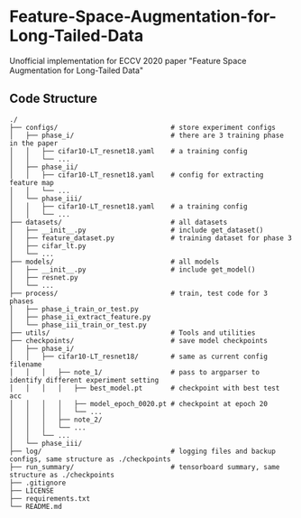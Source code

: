 # Feature-Space-Augmentation-for-Long-Tailed-Data

Unofficial implementation for ECCV 2020 paper "Feature Space Augmentation for Long-Tailed Data"



## Code Structure

    ./
    ├── configs/                            # store experiment configs
    │   ├── phase_i/                        # there are 3 training phase in the paper
    │   │   ├── cifar10-LT_resnet18.yaml    # a training config
    │   │   └── ... 
    │   ├── phase_ii/
    │   │   ├── cifar10-LT_resnet18.yaml    # config for extracting feature map
    │   │   └── ... 
    │   └── phase_iii/
    │   │   ├── cifar10-LT_resnet18.yaml    # a training config
    │   │   └── ... 
    ├── datasets/                           # all datasets
    │   ├── __init__.py                     # include get_dataset()
    │   ├── feature_dataset.py				# training dataset for phase 3
    │   ├── cifar_lt.py
    │   └── ...
    ├── models/                             # all models
    │   ├── __init__.py                     # include get_model()
    │   ├── resnet.py
    │   └── ...
    ├── process/                            # train, test code for 3 phases
    │   ├── phase_i_train_or_test.py
    │   ├── phase_ii_extract_feature.py
    │   └── phase_iii_train_or_test.py
    ├── utils/                              # Tools and utilities
    ├── checkpoints/                        # save model checkpoints
    │   ├── phase_i/
    │   │   ├── cifar10-LT_resnet18/        # same as current config filename
    │   │   │   ├── note_1/                 # pass to argparser to identify different experiment setting
    │   │   │   │   ├── best_model.pt       # checkpoint with best test acc
    │   │   │   │   ├── model_epoch_0020.pt # checkpoint at epoch 20
    │   │   │   │   └── ... 
    │   │   │   ├── note_2/
    │   │   │   └── ...
    │   │   └── ...
    │   └── phase_iii/
    ├── log/                                # logging files and backup configs, same structure as ./checkpoints
    ├── run_summary/                        # tensorboard summary, same structure as ./checkpoints
    ├── .gitignore                          
    ├── LICENSE
    ├── requirements.txt                   
    └── README.md

